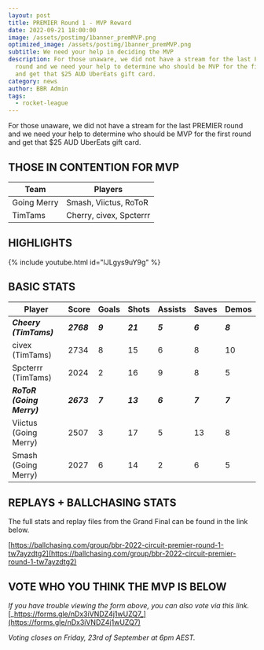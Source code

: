 ```yaml
---
layout: post
title: PREMIER Round 1 - MVP Reward
date: 2022-09-21 18:00:00
image: /assets/postimg/1banner_premMVP.png
optimized_image: /assets/postimg/1banner_premMVP.png
subtitle: We need your help in deciding the MVP
description: For those unaware, we did not have a stream for the last PREMIER
  round and we need your help to determine who should be MVP for the first round
  and get that $25 AUD UberEats gift card.
category: news
author: BBR Admin
tags:
  - rocket-league
---
```

For those unaware, we did not have a stream for the last PREMIER round and we need your help to determine who should be MVP for the first round and get that $25 AUD UberEats gift card.

## THOSE IN CONTENTION FOR MVP

| **​Team**  | ​Players |
| --- | --- |
| Going Merry | ​Smash, Viictus, RoToR |
| TimTams | ​Cherry, civex, Spcterrr |

## HIGHLIGHTS
{% include youtube.html id="lJLgys9uY9g" %}

## BASIC STATS

| **Player** | **Score** | **Goals** | **Shots** | **Assists** | **Saves** | **​Demos** |
| --- | --- | --- | --- | --- | --- | --- |
| **_Cheery (TimTams)_**  | **_2768_** | **_9_** | **_21_** | **_5_** | **_6_** | **_8_** |
| civex (TimTams) | 2734 | 8 | 15 | 6 | 8 | 10 |
| Spcterrr (TimTams) | 2024 | 2 | 16 | 9 | 8 | 5 |
| **_RoToR (Going Merry)_** | **_2673_** | **_7_** | **_13_** | **_6_** | **_7_** | **_7_** |
| Viictus (Going Merry) | 2507 | 3 | 17 | 5 | 13 | 8 |
| ​Smash (Going Merry) | 2027 | 6 | 14 | 2 | 6 | 5 |


## REPLAYS + BALLCHASING STATS
The full stats and replay files from the Grand Final can be found in the link below.

[https://ballchasing.com/group/bbr-2022-circuit-premier-round-1-tw7ayzdtg2](https://ballchasing.com/group/bbr-2022-circuit-premier-round-1-tw7ayzdtg2)

## VOTE WHO YOU THINK THE MVP IS BELOW

_If you have trouble viewing the form above, you can also vote via this link._ [_https://forms.gle/nDx3iVNDZ4j1wUZQ7_](https://forms.gle/nDx3iVNDZ4j1wUZQ7)

_Voting closes on Friday, 23rd of September at 6pm AEST._
